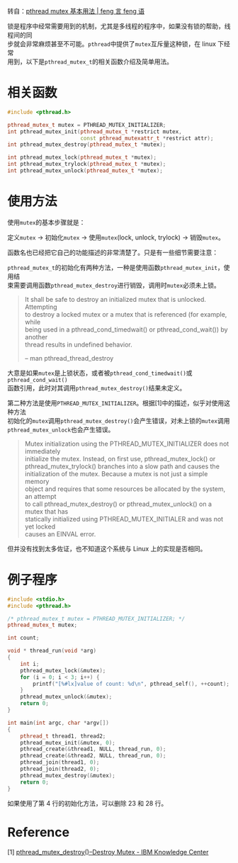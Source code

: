 转自：[pthread mutex 基本用法 | feng 言 feng 语](https://feng-qi.github.io/2017/05/08/pthread-mutex-basic-usage/ "pthread mutex 基本用法 | feng 言 feng 语")

锁是程序中经常需要用到的机制，尤其是多线程的程序中，如果没有锁的帮助，线程间的同  
步就会非常麻烦甚至不可能。`pthread`中提供了`mutex`互斥量这种锁，在 linux 下经常  
用到，以下是`pthread_mutex_t`的相关函数介绍及简单用法。

# 相关函数
~~~cpp
#include <pthread.h>

pthread_mutex_t mutex = PTHREAD_MUTEX_INITIALIZER;
int pthread_mutex_init(pthread_mutex_t *restrict mutex,
                       const pthread_mutexattr_t *restrict attr);
int pthread_mutex_destroy(pthread_mutex_t *mutex);

int pthread_mutex_lock(pthread_mutex_t *mutex);
int pthread_mutex_trylock(pthread_mutex_t *mutex);
int pthread_mutex_unlock(pthread_mutex_t *mutex);
~~~
# 使用方法

使用`mutex`的基本步骤就是：

定义`mutex` -> 初始化`mutex` -> 使用`mutex`(lock, unlock, trylock) -> 销毁`mutex`。

函数名也已经把它自己的功能描述的非常清楚了。只是有一些细节需要注意：

`pthread_mutex_t`的初始化有两种方法，一种是使用函数`pthread_mutex_init`，使用结  
束需要调用函数`pthread_mutex_destroy`进行销毁，调用时`mutex`必须未上锁。

> It shall be safe to destroy an initialized mutex that is unlocked. Attempting  
> to destroy a locked mutex or a mutex that is referenced (for example, while  
> being used in a pthread\_cond\_timedwait() or pthread\_cond\_wait()) by another  
> thread results in undefined behavior.
> 
> – man pthread\_thread\_destroy

大意是如果`mutex`是上锁状态，或者被`pthread_cond_timedwait()`或`pthread_cond_wait()`  
函数引用，此时对其调用`pthread_mutex_destroy()`结果未定义。

第二种方法是使用`PTHREAD_MUTEX_INITIALIZER`。根据\[1\]中的描述，似乎对使用这种方法  
初始化的`mutex`调用`pthread_mutex_destroy()`会产生错误，对未上锁的`mutex`调用  
`pthread_mutex_unlock`也会产生错误。

> Mutex initialization using the PTHREAD\_MUTEX\_INITIALIZER does not immediately  
> initialize the mutex. Instead, on first use, pthread\_mutex\_lock() or  
> pthread\_mutex\_trylock() branches into a slow path and causes the  
> initialization of the mutex. Because a mutex is not just a simple memory  
> object and requires that some resources be allocated by the system, an attempt  
> to call pthread\_mutex\_destroy() or pthread\_mutex\_unlock() on a mutex that has  
> statically initialized using PTHREAD\_MUTEX\_INITIALER and was not yet locked  
> causes an EINVAL error.

但并没有找到太多佐证，也不知道这个系统与 Linux 上的实现是否相同。

# 例子程序
~~~cpp
#include <stdio.h>
#include <pthread.h>

/* pthread_mutex_t mutex = PTHREAD_MUTEX_INITIALIZER; */
pthread_mutex_t mutex;

int count;

void * thread_run(void *arg)
{
    int i;
    pthread_mutex_lock(&mutex);
    for (i = 0; i < 3; i++) {
        printf("[%#lx]value of count: %d\n", pthread_self(), ++count);
    }
    pthread_mutex_unlock(&mutex);
    return 0;
}

int main(int argc, char *argv[])
{
    pthread_t thread1, thread2;
    pthread_mutex_init(&mutex, 0);
    pthread_create(&thread1, NULL, thread_run, 0);
    pthread_create(&thread2, NULL, thread_run, 0);
    pthread_join(thread1, 0);
    pthread_join(thread2, 0);
    pthread_mutex_destroy(&mutex);
    return 0;
}
~~~
如果使用了第 4 行的初始化方法，可以删除 23 和 28 行。

# Reference

\[1\] [pthread\_mutex\_destroy()–Destroy Mutex - IBM Knowledge Center](https://www.ibm.com/support/knowledgecenter/en/ssw_i5_54/apis/users_60.htm "pthread_mutex_destroy()–Destroy Mutex - IBM Knowledge Center")